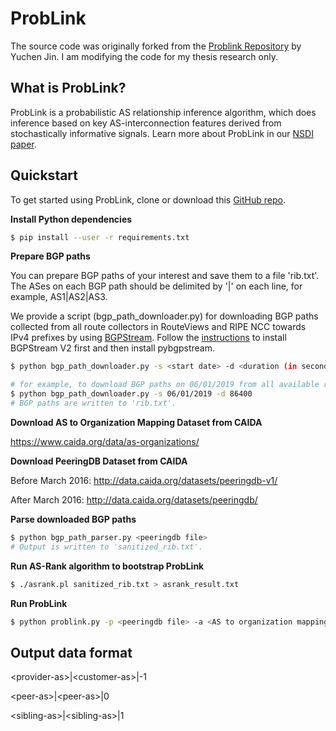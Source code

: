 # ProbLink

The source code was originally forked from the [Problink Repository](https://github.com/YuchenJin/ProbLink) by Yuchen Jin.
I am modifying the code for my thesis research only.

## What is ProbLink?
ProbLink is a probabilistic AS relationship inference algorithm, which does inference based on key AS-interconnection features derived from stochastically informative signals. Learn more about ProbLink in our [NSDI paper](https://www.usenix.org/conference/nsdi19/presentation/jin).

## Quickstart
To get started using ProbLink, clone or download this [GitHub repo](https://github.com/YuchenJin/ProbLink).

__Install Python dependencies__
```sh
$ pip install --user -r requirements.txt
```

__Prepare BGP paths__

You can prepare BGP paths of your interest and save them to a file 'rib.txt'. The ASes on each BGP path should be delimited by '|' on each line, for example, AS1|AS2|AS3.
    
We provide a script (bgp_path_downloader.py) for downloading BGP paths collected from all route collectors in RouteViews and RIPE NCC towards IPv4 prefixes by using [BGPStream](https://bgpstream.caida.org/).
Follow the [instructions](https://bgpstream.caida.org/download) to install BGPStream V2 first and then install pybgpstream.

```sh
$ python bgp_path_downloader.py -s <start date> -d <duration (in seconds)>

# for example, to download BGP paths on 06/01/2019 from all available route collectors
$ python bgp_path_downloader.py -s 06/01/2019 -d 86400
# BGP paths are written to 'rib.txt'.
```

__Download AS to Organization Mapping Dataset from CAIDA__

https://www.caida.org/data/as-organizations/

__Download PeeringDB Dataset from CAIDA__

Before March 2016: http://data.caida.org/datasets/peeringdb-v1/
    
After March 2016: http://data.caida.org/datasets/peeringdb/

__Parse downloaded BGP paths__
```sh
$ python bgp_path_parser.py <peeringdb file> 
# Output is written to 'sanitized_rib.txt'.
```

__Run AS-Rank algorithm to bootstrap ProbLink__
```sh
$ ./asrank.pl sanitized_rib.txt > asrank_result.txt
```

__Run ProbLink__ 
```sh
$ python problink.py -p <peeringdb file> -a <AS to organization mapping file>
```

## Output data format
\<provider-as\>|\<customer-as\>|-1 

\<peer-as\>|\<peer-as\>|0 

\<sibling-as\>|\<sibling-as\>|1